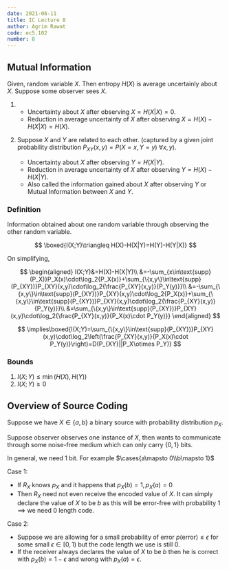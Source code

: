 ```yaml
---
date: 2021-06-11
title: IC Lecture 8
author: Agrim Rawat
code: ec5.102
number: 8
---
```


## Mutual Information

Given, random variable $X$. Then entropy $H(X)$ is average uncertainly about $X$. Suppose some observer sees $X$.

1. - Uncertainty about $X$ after observing $X=H(X|X)=0$.
   - Reduction in average uncertainty of $X$ after observing $X=H(X)-H(X|X)=H(X)$.

2. Suppose $X$ and $Y$ are related to each other. (captured by a given joint probability distribution $P_{XY}(x,y)=P(X=x,Y=y)\ \forall x,y$).
   - Uncertainty about $X$ after observing $Y=H(X|Y)$.
   - Reduction in average uncertainty of $X$ after observing $Y=H(X)-H(X|Y)$.
   - Also called the information gained about $X$ after observing $Y$ or Mutual Information between $X$ and $Y$.

### Definition

Information obtained about one random variable through observing the other random variable.

$$
\boxed{I(X;Y)\triangleq H(X)-H(X|Y)=H(Y)-H(Y|X)}
$$

On simplifying,

$$
\begin{aligned}
I(X;Y)&=H(X)-H(X|Y)\\
&=-\sum_{x\in\text{supp}(P_X)}P_X(x)\cdot\log_2{P_X(x)}+\sum_{\{x,y\}\in\text{supp}(P_{XY})}P_{XY}(x,y)\cdot\log_2{\frac{P_{XY}(x,y)}{P_Y(y)}}\\
&=-\sum_{\{x,y\}\in\text{supp}(P_{XY})}P_{XY}(x,y)\cdot\log_2{P_X(x)}+\sum_{\{x,y\}\in\text{supp}(P_{XY})}P_{XY}(x,y)\cdot\log_2{\frac{P_{XY}(x,y)}{P_Y(y)}}\\
&=\sum_{\{x,y\}\in\text{supp}(P_{XY})}P_{XY}(x,y)\cdot\log_2{\frac{P_{XY}(x,y)}{P_X(x)\cdot P_Y(y)}}
\end{aligned}
$$

$$
\implies\boxed{I(X;Y)=\sum_{\{x,y\}\in\text{supp}(P_{XY})}P_{XY}(x,y)\cdot\log_2\left(\frac{P_{XY}(x,y)}{P_X(x)\cdot P_Y(y)}\right)=D(P_{XY}||P_X\otimes P_Y)}
$$

### Bounds

1. $I(X;Y)\leq\min(H(X),H(Y))$
2. $I(X;Y)\geq 0$

## Overview of Source Coding

Suppose we have $X\in\{a,b\}$ a binary source with probability distribution $p_X$.

Suppose observer observes one instance of $X$, then wants to communicate through some noise-free medium which can only carry $\{0,1\}$ bits.

In general, we need 1 bit. For example $\cases{a\mapsto 0\\b\mapsto 1}$

Case 1:

- If $R_X$ knows $p_X$ and it happens that $p_X(b)=1,p_X(a)=0$
- Then $R_X$ need not even receive the encoded value of $X$. It can simply declare the value of $X$ to be $b$ as this will be error-free with probability 1 $\implies$ we need 0 length code.

Case 2:

- Suppose we are allowing for a small probability of error $p(\text{error})\leq\epsilon$ for some small $\epsilon\in[0,1)$ but the code length we use is still 0.
- If the receiver always declares the value of $X$ to be $b$ then he is correct with $p_X(b)=1-\epsilon$ and wrong with $p_X(a)=\epsilon$.

